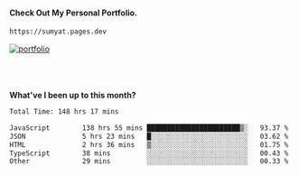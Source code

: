 #### Check Out My Personal Portfolio.
````bash
https://sumyat.pages.dev
````

<a href='https://sumyat.pages.dev/'>
    <img src='https://user-images.githubusercontent.com/108873224/211860821-15c31441-8db7-4fb7-8537-28a0c11e9408.png' alt='portfolio' align='center' />
</a>


<br />
<br />


<br />
<br />

**What've I been up to this month?**

<!--START_SECTION:waka-->

```txt
Total Time: 148 hrs 17 mins

JavaScript        138 hrs 55 mins ███████████████████████▒░   93.37 %
JSON              5 hrs 23 mins   █░░░░░░░░░░░░░░░░░░░░░░░░   03.62 %
HTML              2 hrs 36 mins   ▒░░░░░░░░░░░░░░░░░░░░░░░░   01.75 %
TypeScript        38 mins         ░░░░░░░░░░░░░░░░░░░░░░░░░   00.43 %
Other             29 mins         ░░░░░░░░░░░░░░░░░░░░░░░░░   00.33 %
```

<!--END_SECTION:waka-->




